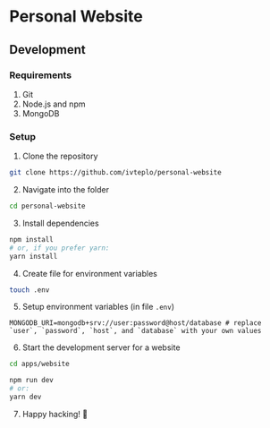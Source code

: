 # Personal Website

## Development

### Requirements

1. Git
2. Node.js and npm
3. MongoDB

### Setup

1. Clone the repository

```bash
git clone https://github.com/ivteplo/personal-website
```

2. Navigate into the folder

```bash
cd personal-website
```

3. Install dependencies

```bash
npm install
# or, if you prefer yarn:
yarn install
```

4. Create file for environment variables

```bash
touch .env
```

5. Setup environment variables (in file `.env`)

```env
MONGODB_URI=mongodb+srv://user:password@host/database # replace `user`, `password`, `host`, and `database` with your own values
```

6. Start the development server for a website

```bash
cd apps/website

npm run dev
# or:
yarn dev
```

7. Happy hacking! 🎉
